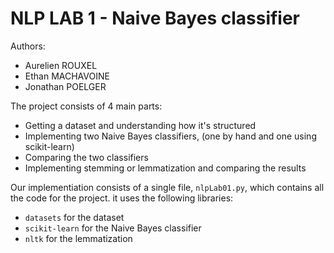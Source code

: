 # NLP LAB 1 - Naive Bayes classifier

Authors:
* Aurelien ROUXEL
* Ethan MACHAVOINE
* Jonathan POELGER

The project consists of 4 main parts:
  - Getting a dataset and understanding how it's structured
  - Implementing two Naive Bayes classifiers, (one by hand and one using scikit-learn)
  - Comparing the two classifiers
  - Implementing stemming or lemmatization and comparing the results



Our implementiation consists of a single file, `nlpLab01.py`, which contains all the code for the project.
it uses the following libraries:
  - `datasets` for the dataset
  - `scikit-learn` for the Naive Bayes classifier
  - `nltk` for the lemmatization
